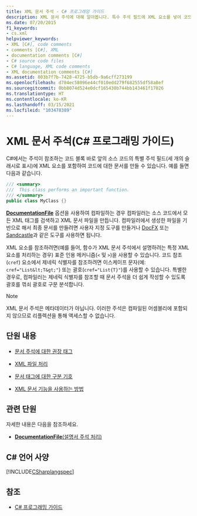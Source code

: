 ```yaml
---
title: XML 문서 주석 - C# 프로그래밍 가이드
description: XML 문서 주석에 대해 알아봅니다. 특수 주석 필드에 XML 요소를 넣어 코드의 설명서를 만들 수 있습니다.
ms.date: 07/20/2015
f1_keywords:
- cs.xml
helpviewer_keywords:
- XML [C#], code comments
- comments [C#], XML
- documentation comments [C#]
- C# source code files
- C# language, XML code comments
- XML documentation comments [C#]
ms.assetid: 803b7f7b-7428-4725-b5db-9a6cff273199
ms.openlocfilehash: d784ec58096e44cf010edd279f682555df58a8ef
ms.sourcegitcommit: 0bb8074d524e0dcf165430b744bb143461f17026
ms.translationtype: HT
ms.contentlocale: ko-KR
ms.lasthandoff: 03/15/2021
ms.locfileid: "103478389"
---
```

# <a name="xml-documentation-comments-c-programming-guide"></a>XML 문서 주석(C# 프로그래밍 가이드)

C#에서는 주석이 참조하는 코드 블록 바로 앞의 소스 코드의 특별 주석 필드(세 개의 슬래시로 표시)에 XML 요소를 포함하여 코드에 대한 문서를 만들 수 있습니다. 예를 들면 다음과 같습니다.

```csharp
/// <summary>
///  This class performs an important function.
/// </summary>
public class MyClass {}
```

[**DocumentationFile**](../../language-reference/compiler-options/output.md#documentationfile) 옵션을 사용하여 컴파일하는 경우 컴파일러는 소스 코드에서 모든 XML 태그를 검색하고 XML 문서 파일을 만듭니다. 컴파일러에서 생성한 파일을 기반으로 해서 최종 문서를 만들려면 사용자 지정 도구를 만들거나 [DocFX](https://dotnet.github.io/docfx/) 또는 [Sandcastle](https://github.com/EWSoftware/SHFB)과 같은 도구를 사용하면 됩니다.

XML 요소를 참조하려면(예를 들어, 함수가 XML 문서 주석에서 설명하려는 특정 XML 요소를 처리하는 경우) 표준 인용 메커니즘(`<` 및 `>`)을 사용할 수 있습니다.  코드 참조(`cref`) 요소에서 제네릭 식별자를 참조하려면 이스케이프 문자(예: `cref="List&lt;T&gt;"`) 또는 괄호(`cref="List{T}"`)를 사용할 수 있습니다.  특별한 경우로, 컴파일러는 제네릭 식별자를 참조할 때 문서 주석을 더 쉽게 작성할 수 있도록 괄호를 꺾쇠 괄호로 구문 분석합니다.

> [!NOTE]
> XML 문서 주석은 메타데이터가 아닙니다. 이러한 주석은 컴파일된 어셈블리에 포함되지 않으므로 리플렉션을 통해 액세스할 수 없습니다.

## <a name="in-this-section"></a>단원 내용

- [문서 주석에 대한 권장 태그](./recommended-tags-for-documentation-comments.md)

- [XML 파일 처리](./processing-the-xml-file.md)

- [문서 태그에 대한 구분 기호](./delimiters-for-documentation-tags.md)

- [XML 문서 기능을 사용하는 방법](./how-to-use-the-xml-documentation-features.md)

## <a name="related-sections"></a>관련 단원

자세한 내용은 다음을 참조하세요.

- [**DocumentationFile**(설명서 주석 처리)](../../language-reference/compiler-options/output.md#documentationfile)

## <a name="c-language-specification"></a>C# 언어 사양

[!INCLUDE[CSharplangspec](~/includes/csharplangspec-md.md)]

## <a name="see-also"></a>참조

- [C# 프로그래밍 가이드](../index.md)
